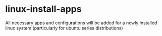 # linux-install-apps
All necessary apps and configurations will be added for a newly installed linux system (particularly for ubuntu series distributions)
